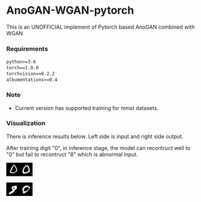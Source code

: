 # AnoGAN-WGAN-pytorch
This is an UNOFFICIAL implement of  Pytorch based AnoGAN combined with WGAN


### Requirements

```
python>=3.6
torch==1.0.0
torchvision==0.2.2
albumentations>=0.4
```
### Note
- Current version has supported  training for mnist datasets.

### Visualization

There is inference results below. Left side is input and right side output.

After training digit "0", in inference stage, the model can recontruct well to "0" but fail to recontruct "8" which is abnormal input.

![00001_TP](https://github.com/DannisZgggg/AnoGAN-WGAN-pytorch/blob/master/resources/00001_TP.jpg)

![00002_TN](https://github.com/DannisZgggg/AnoGAN-WGAN-pytorch/blob/master/resources/00002_TN.jpg)